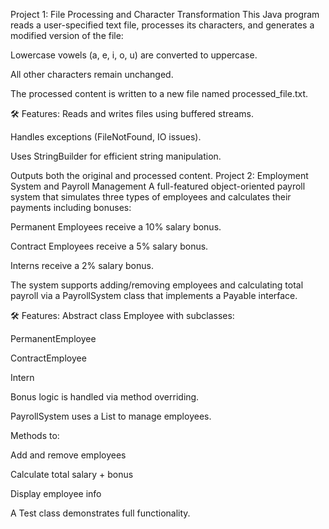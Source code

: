  Project 1: File Processing and Character Transformation
This Java program reads a user-specified text file, processes its characters, and generates a modified version of the file:

Lowercase vowels (a, e, i, o, u) are converted to uppercase.

All other characters remain unchanged.

The processed content is written to a new file named processed_file.txt.

🛠 Features:
Reads and writes files using buffered streams.

Handles exceptions (FileNotFound, IO issues).

Uses StringBuilder for efficient string manipulation.

Outputs both the original and processed content.
Project 2: Employment System and Payroll Management
A full-featured object-oriented payroll system that simulates three types of employees and calculates their payments including bonuses:

Permanent Employees receive a 10% salary bonus.

Contract Employees receive a 5% salary bonus.

Interns receive a 2% salary bonus.

The system supports adding/removing employees and calculating total payroll via a PayrollSystem class that implements a Payable interface.

🛠 Features:
Abstract class Employee with subclasses:

PermanentEmployee

ContractEmployee

Intern

Bonus logic is handled via method overriding.

PayrollSystem uses a List<Employee> to manage employees.

Methods to:

Add and remove employees

Calculate total salary + bonus

Display employee info

A Test class demonstrates full functionality.
